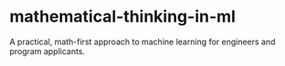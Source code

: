 # mathematical-thinking-in-ml
A practical, math-first approach to machine learning for engineers and program applicants.
